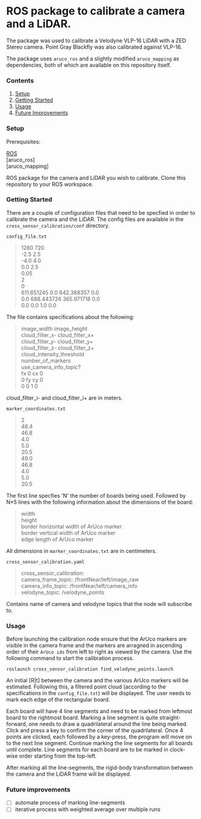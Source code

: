 # ROS package to calibrate a camera and a LiDAR.

The package was used to calibrate a Velodyne VLP-16 LiDAR with a ZED Stereo camera. Point Gray Blackfly was also calibrated against VLP-16.

The package uses `aruco_ros` and a slightly modified `aruco_mapping` as dependencies, both of which are available on this repository itself.


### Contents
1. [Setup](#setup)
2. [Getting Started](#getting-started)
3. [Usage](#usage)
4. [Future Improvements](#future-improvements)

### Setup
Prerequisites:

[ROS](http://www.ros.org/)  
[aruco_ros]  
[aruco_mapping]  

ROS package for the camera and LiDAR you wish to calibrate.
Clone this repository to your ROS workspace.

### Getting Started

There are a couple of configuration files that need to be specfied in order to calibrate the camera and the LiDAR. The config files are available in the `cross_sensor_calibration/conf` directory.

`config_file.txt`

>1280 720  
>-2.5 2.5  
>-4.0 4.0  
>0.0 2.5  
>0.05  
>2  
>0  
>611.651245 0.0        642.388357 0.0  
>0.0        688.443726 365.971718 0.0  
>0.0        0.0        1.0        0.0  

The file contains specifications about the following:

>image_width image_height  
>cloud_filter_x- cloud_filter_x+  
>cloud_filter_y- cloud_filter_y+  
>cloud_filter_z- cloud_filter_z+  
>cloud_intensity_threshold  
>number_of_markers  
>use_camera_info_topic?  
>fx     0       cx      0  
>0      fy      cy      0  
>0      0       1       0 

cloud_filter_i- and cloud_filter_i+ are in meters.

`marker_coordinates.txt`

>2  
>48.4  
>46.8  
>4.0  
>5.0  
>20.5  
>49.0  
>46.8  
>4.0  
>5.0  
>20.5  

The first line specfies 'N' the number of boards being used. Followed by N*5 lines with the following information about the dimensions of the board:
>width  
>height  
>border horizontal width of ArUco marker  
>border vertical width of ArUco marker  
>edge length of ArUco marker  

All dimensions in `marker_coordinates.txt` are in centimeters.

`cross_sensor_calibration.yaml`

>cross_sensor_calibration:  
>  camera_frame_topic: /frontNear/left/image_raw  
>  camera_info_topic: /frontNear/left/camera_info  
>  velodyne_topic: /velodyne_points

Contains name of camera and velodyne topics that the node will subscribe to.


### Usage

Before launching the calibration node ensure that the ArUco markers are visible in the camera frame and the markers are arragned in ascending order of their `ArUco ids` from left to right as viewed by the camera. Use the following command to start the calibration process.

```shell
roslaunch cross_sensor_calibration find_velodyne_points.launch
```

An initial [R|t] between the camera and the various ArUco markers will be estimated. Following this, a filtered point cloud (according to the specifications in the `config_file.txt`) will be displayed. The user needs to mark each edge of the rectangular board.

Each board will have 4 line segments and need to be marked from leftmost board to the rightmost board. Marking a line segment is quite straight-forward, one needs to draw a quadrilateral around the line being marked. Click and press a key to confirm the corner of the quadrilateral. Once 4 points are clicked, each followed by a key-press, the program will move on to the next line segment. Continue marking the line segments for all boards until complete.
Line segments for each board are to be marked in clock-wise order starting from the top-left.

After marking all the line-segments, the rigid-body transformation between the camera and the LiDAR frame will be displayed.


### Future improvements

- [ ] automate process of marking line-segments
- [ ] iterative process with weighted average over multiple runs
